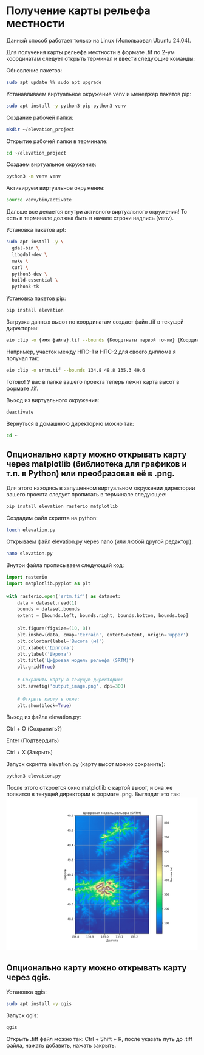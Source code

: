 # Получение карты рельефа местности
Данный способ работает только на Linux (Использовал Ubuntu 24.04).

Для получения карты рельефа местности в формате .tif по 2-ум координатам следует открыть терминал и ввести следующие команды:

Обновление пакетов:
```bash
sudo apt update %% sudo apt upgrade
```

Устанавливаем виртуальное окружение venv и менеджер пакетов pip:
```bash
sudo apt install -y python3-pip python3-venv
```

Создание рабочей папки:
```bash
mkdir ~/elevation_project
```

Открытие рабочей папки в терминале:
```bash
cd ~/elevation_project
```

Создаем виртуальное окружение:
```bash
python3 -m venv venv
```

Активируем виртуальное окружение:
```bash
source venv/bin/activate
```

Дальше все делается внутри активного виртуального окружения!
То есть в терминале должна быть в начале строки надпись (venv).

Установка пакетов apt:
```bash
sudo apt install -y \
  gdal-bin \
  libgdal-dev \
  make \
  curl \
  python3-dev \
  build-essential \
  python3-tk
```

Установка пакетов pip:
```bash
pip install elevation
```

Загрузка данных высот по координатам создаст файл .tif в текущей директории:
```bash
eio clip -o {имя файла}.tif --bounds {Коордтнаты первой точки} {Координаты второй точки}
```

Например, участок между НПС-1 и НПС-2 для своего диплома я получал так:
```bash
eio clip -o srtm.tif --bounds 134.8 48.8 135.3 49.6
```
Готово! У вас в папке вашего проекта теперь лежит карта высот в формате .tif.

Выход из виртуального окружения:
```bash
deactivate
```

Вернуться в домашнюю директорию можно так:
```bash
cd ~
```

## Опционально карту можно открывать карту через matplotlib (библиотека для графиков и т.п. в Python) или преобразовав её в .png.
Для этого находясь в запущенном виртуальном окружении директории вашего проекта следует прописать в терминале следующее:
```bash
pip install elevation rasterio matplotlib
```

Создадим файл скрипта на python:
```bash
touch elevation.py
```

Открываем файл elevation.py через nano (или любой другой редактор):
```bash
nano elevation.py
```

Внутри файла прописываем следующий код:
```Python
import rasterio
import matplotlib.pyplot as plt

with rasterio.open('srtm.tif') as dataset:
    data = dataset.read(1)
    bounds = dataset.bounds
    extent = [bounds.left, bounds.right, bounds.bottom, bounds.top]

    plt.figure(figsize=(10, 8))
    plt.imshow(data, cmap='terrain', extent=extent, origin='upper')
    plt.colorbar(label='Высота (м)')
    plt.xlabel('Долгота')
    plt.ylabel('Широта')
    plt.title('Цифровая модель рельефа (SRTM)')
    plt.grid(True)

    # Сохранить карту в текущую директорию:
    plt.savefig('output_image.png', dpi=300)

    # Открыть карту в окне:
    plt.show(block=True)
```

Выход из файла elevation.py:

Ctrl + O (Сохранить?)

Enter (Подтвердить)

Ctrl + X (Закрыть)

Запуск скрипта elevation.py (карту высот можно сохранить):
```bash
python3 elevation.py
```

После этого откроется окно matplotlib с картой высот, и она же появится в текущей директории в формате .png. Выглядит это так:
![height_map](/samples/height_map.png)



## Опционально карту можно открывать карту через qgis.
Установка qgis:
```bash
sudo apt install -y qgis
```

Запуск qgis:
```bash
qgis
```

Открыть .tiff файл можно так:
Ctrl + Shift + R, после указать путь до .tiff файла, нажать добавить, нажать закрыть.
